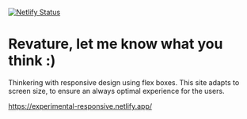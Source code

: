 [![Netlify Status](https://api.netlify.com/api/v1/badges/020c6ab1-969b-45ff-b5bb-aeae1b3e53a0/deploy-status)](https://app.netlify.com/sites/experimental-responsive/deploys)

# Revature, let me know what you think :)

Thinkering with responsive design using flex boxes.
This site adapts to screen size, to ensure an always
optimal experience for the users.

https://experimental-responsive.netlify.app/
